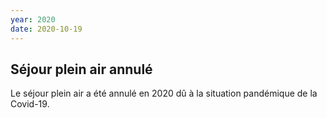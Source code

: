 ```yaml
---
year: 2020
date: 2020-10-19
---
```

## Séjour plein air annulé
Le séjour plein air a été annulé en 2020 dû à la situation pandémique de la Covid-19.